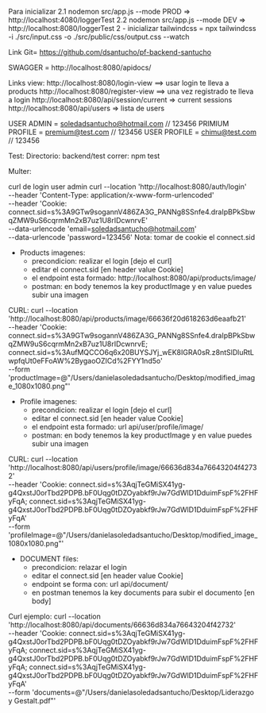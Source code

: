 Para inicializar 
2.1 nodemon src/app.js --mode PROD => http://localhost:4080/loggerTest
2.2 nodemon src/app.js --mode DEV  => http://localhost:8080/loggerTest
2 - inicializar tailwindcss = npx tailwindcss -i ./src/input.css -o ./src/public/css/output.css --watch


Link Git= https://github.com/dsantucho/pf-backend-santucho

SWAGGER = http://localhost:8080/apidocs/


Links view:
http://localhost:8080/login-view ==> usar login te lleva a products
http://localhost:8080/register-view ==> una vez registrado te lleva a login
http://localhost:8080/api/session/current => current sessions
http://localhost:8080/api/users => lista de users

USER ADMIN = soledadsantucho@hotmail.com // 123456
PRIMIUM PROFILE = premium@test.com // 123456
USER PROFILE = chimu@test.com // 123456

Test: 
Directorio: backend/test
correr: npm test


Multer:

curl de login user admin 
curl --location 'http://localhost:8080/auth/login' \
--header 'Content-Type: application/x-www-form-urlencoded' \
--header 'Cookie: connect.sid=s%3A9GTw9sogannV486ZA3G_PANNg8SSnfe4.draIpBPkSbwqZMW9uS6cqrmMn2xB7uz1U8rIDcwnrvE' \
--data-urlencode 'email=soledadsantucho@hotmail.com' \
--data-urlencode 'password=123456'
Nota: tomar de cookie el connect.sid


- Products imagenes:
    - precondicion: realizar el login [dejo el curl]
    - editar el connect.sid [en header value Cookie]
    - el endpoint esta formado: http://localhost:8080/api/products/image/<idProducto>
    - postman: en body tenemos la key productImage y en value puedes subir una imagen

CURL:
curl --location 'http://localhost:8080/api/products/image/66636f20d618263d6eaafb21' \
--header 'Cookie: connect.sid=s%3A9GTw9sogannV486ZA3G_PANNg8SSnfe4.draIpBPkSbwqZMW9uS6cqrmMn2xB7uz1U8rIDcwnrvE; connect.sid=s%3AufMQCCO6q6x20BUYSJYj_wEK8IGRA0sR.z8ntSlDluRtLwpfqUt0eFFoAW%2BygaoOZICd%2FYY1nd5o' \
--form 'productImage=@"/Users/danielasoledadsantucho/Desktop/modified_image_1080x1080.png"'


- Profile imagenes:
    - precondicion: realizar el login [dejo el curl]
    - editar el connect.sid [en header value Cookie]
    - el endpoint esta formado: url api/user/profile/image/<id de usuario valido>
    - postman: en body tenemos la key productImage y en value puedes subir una imagen

CURL:
curl --location 'http://localhost:8080/api/users/profile/image/66636d834a76643204f42732' \
--header 'Cookie: connect.sid=s%3AqjTeGMiSX41yg-g4QxstJ0orTbd2PDPB.bF0Uqg0tDZOyabkf9rJw7GdWlD1DduimFspF%2FHFyFqA; connect.sid=s%3AqjTeGMiSX41yg-g4QxstJ0orTbd2PDPB.bF0Uqg0tDZOyabkf9rJw7GdWlD1DduimFspF%2FHFyFqA' \
--form 'profileImage=@"/Users/danielasoledadsantucho/Desktop/modified_image_1080x1080.png"'


- DOCUMENT files:
    - precondicion: relazar el login
    - editar el connect.sid [en header value Cookie]
    - endpoint se forma con: url api/document/<id user valido>
    - en postman tenemos la key documents para subir el documento [en body]

Curl ejemplo:
curl --location 'http://localhost:8080/api/documents/66636d834a76643204f42732' \
--header 'Cookie: connect.sid=s%3AqjTeGMiSX41yg-g4QxstJ0orTbd2PDPB.bF0Uqg0tDZOyabkf9rJw7GdWlD1DduimFspF%2FHFyFqA; connect.sid=s%3AqjTeGMiSX41yg-g4QxstJ0orTbd2PDPB.bF0Uqg0tDZOyabkf9rJw7GdWlD1DduimFspF%2FHFyFqA; connect.sid=s%3AqjTeGMiSX41yg-g4QxstJ0orTbd2PDPB.bF0Uqg0tDZOyabkf9rJw7GdWlD1DduimFspF%2FHFyFqA' \
--form 'documents=@"/Users/danielasoledadsantucho/Desktop/Liderazgo y Gestalt.pdf"'
